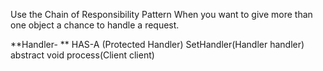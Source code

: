 Use the Chain of Responsibility Pattern When you want to give more than one object a chance to handle a request.

**Handler- ** 
  HAS-A (Protected Handler)
  SetHandler(Handler handler)
  abstract void process(Client client)
